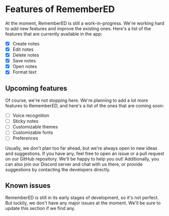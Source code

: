 # Features of RememberED

At the moment, RememberED is still a work-in-progress. We're working hard to add new features and improve the existing ones. Here's a list of the features that are currently available in the app:

- [x] Create notes
- [x] Edit notes
- [x] Delete notes
- [x] Save notes
- [x] Open notes
- [x] Format text

## Upcoming features

Of course, we're not stopping here. We're planning to add a lot more features to RememberED, and here's a list of the ones that are coming soon:

- [ ] Voice recognition
- [ ] Sticky notes
- [ ] Customizable themes
- [ ] Customizable fonts
- [ ] Preferences

Usually, we don't plan too far ahead, but we're always open to new ideas and suggestions. If you have any, feel free to open an issue or a pull request on our GitHub repository. We'll be happy to help you out! Additionally, you can also join our Discord server and chat with us there, or provide suggestions by contacting the developers directly.

## Known issues

RememberED is still in its early stages of development, so it's not perfect. But luckily, we don't have any major issues at the moment. We'll be sure to update this section if we find any.




